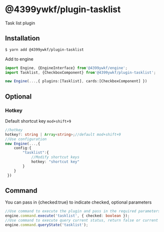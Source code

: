 # @4399ywkf/plugin-tasklist

Task list plugin

## Installation

```bash
$ yarn add @4399ywkf/plugin-tasklist
```

Add to engine

```ts
import Engine, {EngineInterface} from'@4399ywkf/engine';
import Tasklist, {CheckboxComponent} from'@4399ywkf/plugin-tasklist';

new Engine(...,{ plugins:[Tasklist], cards:[CheckboxComponent] })
```

## Optional

### Hotkey

Default shortcut key `mod+shift+9`

```ts
//hotkey
hotkey?: string | Array<string>;//default mod+shift+9
//Use configuration
new Engine(...,{
    config:{
        "tasklist":{
            //Modify shortcut keys
            hotkey: "shortcut key"
        }
    }
 })
```

## Command

You can pass in {checked:true} to indicate checked, optional parameters

```ts
//Use command to execute the plugin and pass in the required parameters
engine.command.execute('tasklist', { checked: boolean });
//Use command to execute query current status, return false or current list plugin name tasklist tasklist unorderedlist
engine.command.queryState('tasklist');
```
